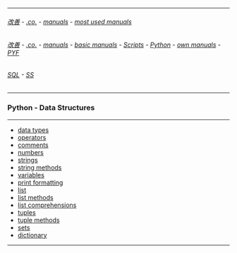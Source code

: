
---

###### [改善](https://github.com/ttltrk/0C/blob/master/README.MD) - [.co.](https://github.com/ttltrk/PRG/blob/master/CODING.MD) - [manuals](https://github.com/ttltrk/PRG/blob/master/MAN.MD) - [most used manuals](https://github.com/ttltrk/PRG/blob/master/MUM.MD)

###### [改善](https://github.com/ttltrk/0C/blob/master/README.MD) - [.co.](https://github.com/ttltrk/PRG/blob/master/CODING.MD) - [manuals](https://github.com/ttltrk/PRG/blob/master/MAN.MD) - [basic manuals](https://github.com/ttltrk/PRG/blob/master/MANUALS.MD) - [Scripts](https://github.com/ttltrk/PRG/blob/master/PY/DOC/SC/SC.MD) - [Python](https://github.com/ttltrk/PRG/blob/master/PY/DOC/PY/PY.MD) - [own manuals](https://github.com/ttltrk/PRG/blob/master/PY/DOC/PY/MAN/MAN.MD) - [PYF](https://github.com/ttltrk/PRG/blob/master/PY/DOC/PYF/PYF.MD)

###### [SQL](https://github.com/ttltrk/DB/blob/master/SQL/DOC/OSM/OSQLM/SQLM/SQLM.MD#^) - [SS](https://github.com/ttltrk/ELSE/blob/master/SHELL/OSSM/SSCR/SSCR.MD)

---

<h3 id='^'>Python - Data Structures</h3>

---

* [data types](https://github.com/ttltrk/PRG/blob/master/PY/DOC/PYF/DataStruct/DaTy/DT.MD)
* [operators](https://github.com/ttltrk/PRG/blob/master/PY/DOC/PYF/DataStruct/OP/OP.MD)
* [comments](https://github.com/ttltrk/PRG/blob/master/PY/DOC/PYF/DataStruct/COMM/COMM.MD)
* [numbers](https://github.com/ttltrk/PRG/blob/master/PY/DOC/PYF/DataStruct/Nums/Nums.MD)
* [strings](https://github.com/ttltrk/PRG/blob/master/PY/DOC/PYF/DataStruct/Str/Str.MD)
* [string methods](https://github.com/ttltrk/PRG/blob/master/PY/DOC/PYF/DataStruct/StrMe/StrMe.MD)
* <a href='#variables'>variables</a>
* <a href='#printform'>print formatting</a>
* <a href='#lists'>list</a>
* <a href='#list_methods'>list methods</a>
* <a href='#list_comprehensions'>list comprehensions</a>
* <a href='#tuples'>tuples</a>
* <a href='#tupmeth'>tuple methods</a>
* <a href='#sets'>sets</a>
* <a href='#dictionary'>dictionary</a>

---
